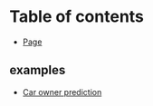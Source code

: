 # Table of contents

* [Page](README.md)

## examples

* [Car owner prediction](examples/car-owner-prediction.md)
